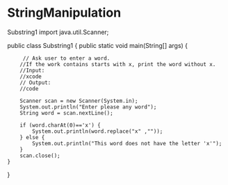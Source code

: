 # StringManipulation
Substring1
import java.util.Scanner;

public class Substring1 {
    public static void main(String[] args) {
		
    	 // Ask user to enter a word. 
    	//If the work contains starts with x, print the word without x.
    	//Input:
    	//xcode
    	// Output: 
    	//code
    	
    	Scanner scan = new Scanner(System.in);
    	System.out.println("Enter please any word");
    	String word = scan.nextLine();
    	
    	if (word.charAt(0)=='x') {
			System.out.println(word.replace("x" ,""));	
    	} else {
    		System.out.println("This word does not have the letter 'x'");
    	}
    	scan.close();
	}
}
